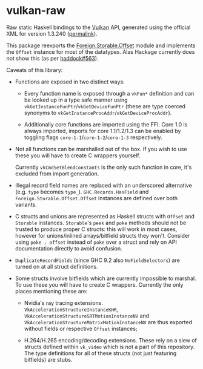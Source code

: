 # vulkan-raw

Raw static Haskell bindings to the [Vulkan](https://registry.khronos.org/vulkan) API,
generated using the official XML for version 1.3.240
([permalink](https://github.com/KhronosGroup/Vulkan-Docs/blob/b33bd816a24012b0ac51e8b05567cc221171ccf1/xml/vk.xml)).

This package reexports the
[Foreign.Storable.Offset](https://hackage.haskell.org/package/storable-offset-0.1.0.0/docs/Foreign-Storable-Offset.html)
module and implements the `Offset` instance for most of the datatypes.
Alas Hackage currently does not show this (as per [haddock#563](https://github.com/haskell/haddock/issues/563)).

Caveats of this library:

- Functions are exposed in two distinct ways:

    - Every function name is exposed through a `vkFun*` definition and can be looked up in a
      type safe manner using `vkGetInstanceFunPtr`/`vkGetDeviceFunPtr` (these are type
      coerced synonyms to `vkGetInstanceProcAddr`/`vkGetDeviceProcAddr`).

    - Additionally core functions are imported using the FFI. Core 1.0 is always imported,
      imports for core 1.1/1.2/1.3 can be enabled by toggling flags `core-1-1`/`core-1-2`/`core-1-3`
      respectively.

- Not all functions can be marshalled out of the box.
  If you wish to use these you will have to create C wrappers yourself.

  Currently `vkCmdSetBlendConstants` is the only such function in core, it's excluded from import generation.

- Illegal record field names are replaced with an underscored alternative (e.g. `type` becomes `type_`).
  `GHC.Records.HasField` and `Foreign.Storable.Offset.Offset` instances are defined over both variants.

- C structs and unions are represented as Haskell structs with `Offset` and `Storable` instances.
  `Storable`'s `peek` and `poke` methods should not be trusted to produce proper C structs:
  this will work in most cases, however for unions/inlined arrays/bitfield structs they won't.
  Consider using `poke . offset` instead of `poke` over a struct and rely on API documentation
  directly to avoid confusion.

- `DuplicateRecordFields` (since GHC 9.2 also `NoFieldSelectors`) are turned on at all struct definitions.

- Some structs involve bitfields which are currently impossible to marshal. To use these you will have to
  create C wrappers. Currently the only places mentioning these are:

    - Nvidia's ray tracing extensions. `VkAccelerationStructureInstanceKHR`,
      `VkAccelerationStructureSRTMotionInstanceNV` and `VkAccelerationStructureMatrixMotionInstanceNV`
      are thus exported without fields or respective `Offset` instances;

    - H.264/H.265 encoding/decoding extensions. These rely on a slew of structs defined within `vk_video`
      which is not a part of this repository. The type definitions for all of these structs
      (not just featuring bitfields) are stubs.
